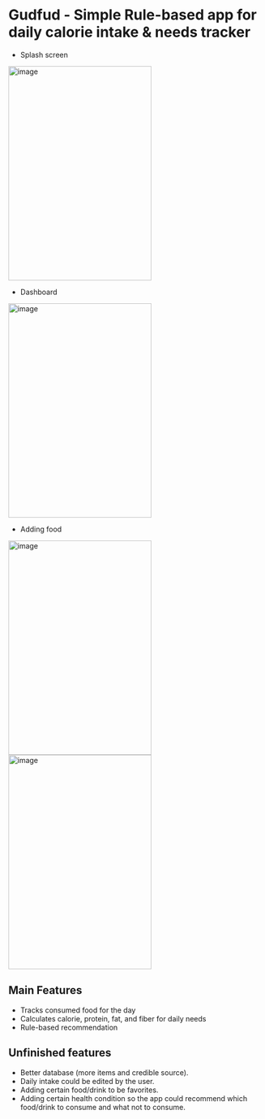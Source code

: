 # Gudfud - Simple Rule-based app for daily calorie intake & needs tracker

- Splash screen
<img width="282" height="422" alt="image" src="https://github.com/user-attachments/assets/b74259a9-4335-465f-9dda-a1629595ae0a" />

- Dashboard
<img width="282" height="422" alt="image" src="https://github.com/user-attachments/assets/93347030-b292-452a-9097-f28440c71352" />

- Adding food
<img width="282" height="422" alt="image" src="https://github.com/user-attachments/assets/8b435f95-531a-4173-bcfc-d8acca3fbccc" />
<img width="282" height="422" alt="image" src="https://github.com/user-attachments/assets/9ab164b9-acce-4dd5-93fc-571ec972dad0" />

## Main Features
- Tracks consumed food for the day
- Calculates calorie, protein, fat, and fiber for daily needs
- Rule-based recommendation

## Unfinished features
- Better database (more items and credible source).
- Daily intake could be edited by the user.
- Adding certain food/drink to be favorites.
- Adding certain health condition so the app could recommend which food/drink to consume and what not to consume.
